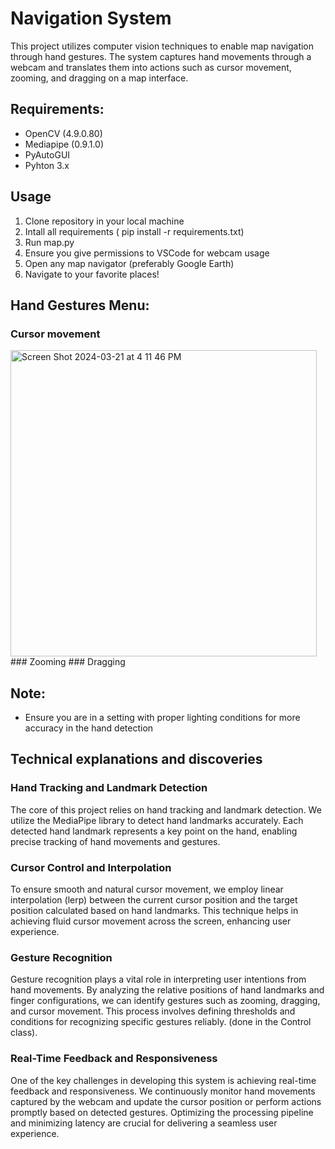 # Navigation System
This project utilizes computer vision techniques to enable map navigation through hand gestures. The system captures hand movements through a webcam and translates them into actions such as cursor movement, zooming, and dragging on a map interface.

## Requirements:
- OpenCV (4.9.0.80)
- Mediapipe (0.9.1.0)
- PyAutoGUI
- Pyhton 3.x

## Usage
1. Clone repository in your local machine
2. Intall all requirements ( pip install -r requirements.txt)
3. Run map.py
4. Ensure you give permissions to VSCode for webcam usage
5. Open any map navigator (preferably Google Earth)
6. Navigate to your favorite places!

## Hand Gestures Menu:
### Cursor movement
<img width="490" alt="Screen Shot 2024-03-21 at 4 11 46 PM" src="https://github.com/MarouaneMr/comp_vision/assets/126504470/6a507b36-7f49-4181-85ab-f392e4d1fc03">
### Zooming
### Dragging

## Note:
- Ensure you are in a setting with proper lighting conditions for more accuracy in the hand detection

## Technical explanations and discoveries
### Hand Tracking and Landmark Detection
The core of this project relies on hand tracking and landmark detection. We utilize the MediaPipe library to detect hand landmarks accurately. Each detected hand landmark represents a key point on the hand, enabling precise tracking of hand movements and gestures.
### Cursor Control and Interpolation
To ensure smooth and natural cursor movement, we employ linear interpolation (lerp) between the current cursor position and the target position calculated based on hand landmarks. This technique helps in achieving fluid cursor movement across the screen, enhancing user experience.
### Gesture Recognition
Gesture recognition plays a vital role in interpreting user intentions from hand movements. By analyzing the relative positions of hand landmarks and finger configurations, we can identify gestures such as zooming, dragging, and cursor movement. This process involves defining thresholds and conditions for recognizing specific gestures reliably. (done in the Control class).
### Real-Time Feedback and Responsiveness
One of the key challenges in developing this system is achieving real-time feedback and responsiveness. We continuously monitor hand movements captured by the webcam and update the cursor position or perform actions promptly based on detected gestures. Optimizing the processing pipeline and minimizing latency are crucial for delivering a seamless user experience.




